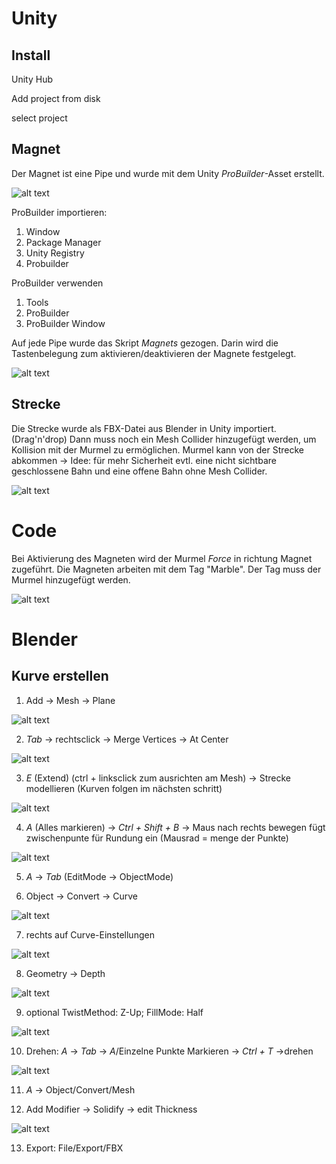 # Unity
## Install
Unity Hub

Add project from disk

select project

## Magnet
Der Magnet ist eine Pipe und wurde mit dem Unity *ProBuilder*-Asset erstellt. 

![alt text](image-1.png)

ProBuilder importieren: 
1. Window
2. Package Manager
3. Unity Registry
4. Probuilder

ProBuilder verwenden
1. Tools
2. ProBuilder
3. ProBuilder Window

Auf jede Pipe wurde das Skript *Magnets* gezogen. Darin wird die Tastenbelegung zum aktivieren/deaktivieren der Magnete festgelegt.

![alt text](image-2.png)

## Strecke
Die Strecke wurde als FBX-Datei aus Blender in Unity importiert. (Drag'n'drop) Dann muss noch ein Mesh Collider hinzugefügt werden, um Kollision mit der Murmel zu ermöglichen. Murmel kann von der Strecke abkommen -> Idee: für mehr Sicherheit evtl. eine nicht sichtbare geschlossene Bahn und eine offene Bahn ohne Mesh Collider.

![alt text](image-3.png)

# Code
Bei Aktivierung des Magneten wird der Murmel *Force* in richtung Magnet zugeführt. Die Magneten arbeiten mit dem Tag "Marble". Der Tag muss der Murmel hinzugefügt werden. 

![alt text](image-4.png)

# Blender
## Kurve erstellen
1. Add -> Mesh -> Plane

![alt text](image-5.png)

2. *Tab* -> rechtsclick -> Merge Vertices -> At Center

![alt text](image-7.png)

3. *E* (Extend) (ctrl + linksclick zum ausrichten am Mesh) -> Strecke modellieren (Kurven folgen im nächsten schritt)

![alt text](image-8.png)

4. *A* (Alles markieren) -> *Ctrl + Shift + B* -> Maus nach rechts bewegen fügt zwischenpunte für Rundung ein (Mausrad = menge der Punkte)

![alt text](image-9.png)

5. *A* -> *Tab* (EditMode -> ObjectMode)

6. Object -> Convert -> Curve

![alt text](image-10.png)

7. rechts auf Curve-Einstellungen

![alt text](image-11.png)

8. Geometry -> Depth

![alt text](image-12.png)

9. optional TwistMethod: Z-Up; FillMode: Half

![alt text](image-13.png)

10. Drehen: *A* -> *Tab* -> *A*/Einzelne Punkte Markieren -> *Ctrl + T* ->drehen

![alt text](image-14.png)

11. *A* -> Object/Convert/Mesh

12. Add Modifier -> Solidify -> edit Thickness

![alt text](image-15.png)

13. Export: File/Export/FBX
